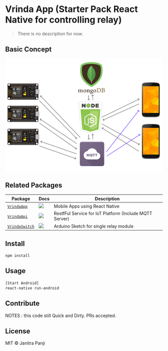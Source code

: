 # Vrinda App (Starter Pack React Native for controlling relay)

> There is no description for now.

## Basic Concept
![Alt text](diagram/diagram.png?raw=true "Diagram Concept")

## Related Packages

| Package | Docs | Description |
|---------|------|-------------|
| [`VrindaApp`](https://github.com/bonkzero404/VrindaApp) |  ![](https://img.shields.io/badge/API%20Docs-not%20ready-red.svg?style=flat-square) | Mobile Apps using React Native |
| [`VrindaApi`](https://github.com/bonkzero404/VrindaApi) | ![](https://img.shields.io/badge/API%20Docs-not%20ready-red.svg?style=flat-square) | RestfFul Service for IoT Platform (Include MQTT Server) |
| [`VrindaSwitch`](https://github.com/bonkzero404/VrindaSwitch) | ![](https://img.shields.io/badge/API%20Docs-not%20ready-red.svg?style=flat-square) |  Arduino Sketch for single relay module |

## Install

```
npm install
```

## Usage

```
[Start Android]
react-native run-android
```

## Contribute

NOTES : this code still Quick and Dirty. PRs accepted.

## License

MIT © Janitra Panji
